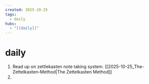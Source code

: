```yaml
---
created: 2025-10-25
tags:
  - daily
hubs:
  - "[[daily]]"
---
```


# daily

1. Read up on zettlekasten note taking system. [[2025-10-25_The-Zettelkasten-Method|The Zettelkasten Method]]
2. 
